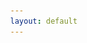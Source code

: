 ```yaml
---
layout: default
---
```


<head>
    <meta charset="UTF-8">
    <head>
    <meta
        name="description"
        content="sfops dev central is the destination for your #flxbl project"
    />
    <meta name="robots" content="noodp" />
    <meta name="og:site_name" content="sfops dev central" />
    <meta
        name="og:title"
        content="sfops dev central"
    />
    <meta
        name="og:description"
        content="sfops dev central is one stop dashboard for your #flxbl project"
    />
    <title>sfops dev central</title>
    <meta
        name="og:image"
        content="https://flxbl.io/images/flxbl.webp"
    />
    <meta name="og:url" content="https://flxbl.io" />
    <meta name="og:type" content="website" />
    </head>
    <title>sfops dev centre</title>
    <link rel="stylesheet" href="https://cdnjs.cloudflare.com/ajax/libs/font-awesome/6.5.0/css/all.min.css">
    <style>
        body {
            display: flex;
            min-height: 100vh;
            margin: 0;
            font-family: Arial, sans-serif;
            overflow: hidden; /* Prevents scrolling */
        }

        .vertical-nav {
            width: 250px;
            height: 100vh; /* Full height */
            position: fixed; /* Fixed Sidebar (stay in place on scroll) */
            z-index: 1; /* Stay on top */
            top: 0; /* Stay at the top */
            left: 0;
            background-color: #007bff;
            overflow-x: hidden; /* Disable horizontal scroll */
            padding-top: 20px;
        }

        .vertical-nav .logo-image {
            display: block;
            max-width: 20%; /* Adjust as needed */
            height: auto;
            margin: 5px auto; /* Center the image */
        }
        
        .vertical-nav header, .vertical-nav .header2 {
            font-weight:bold;
            text-align:center;
            font-size: 20px;
        }

        .vertical-nav ul {
            list-style-type: none;
            padding: 0;
        }

        .vertical-nav ul li {
            padding: 10px 20px;
        }

        .vertical-nav ul li a {
            color: #fff;
            text-decoration: none;
            display: block;
            transition: background-color 0.3s;
        }

        .vertical-nav ul li a.selected,
        .vertical-nav ul li a:hover {
            background-color: #0056b3;
            border-radius: 5px;
        }

        .vertical-nav ul li i {
            margin-right: 10px;
        }

        .vertical-nav .submenu {
            display: block;
            padding-left: 20px; /* Indent submenus */
        }
        .content-area {
            margin-left: 250px; /* Same as the width of the sidebar */
            flex: 1;
            padding: 20px;
            overflow-y: auto;
        }

        iframe {
            width: 100%;
            height: calc(100vh - 100px);
            border: none;
        }
        .selectors-container {
            display: flex;
            justify-content: flex-end; /* Align selectors to the right */
            flex-wrap: wrap; /* Allow wrapping on smaller screens */
            padding: 10px 15px;
            background-color: #ffffff;
        }

        .selector-container {
            display: inline-flex;
            align-items: center;
            margin-left: 10px; /* Space between selectors */
            padding: 5px 10px;
            background-color: white;
            border-radius: 5px;
            box-shadow: 0 2px 4px rgba(0, 0, 0, 0.1);
        }
     

        .selector-container span {
            margin-right: 10px;
            font-weight: bold;
            color: #333; /* Darker text for better readability */
        }

        .selector-container select {
            border: 1px solid #ddd; /* Subtle border */
            background: white;
            color: #333;
            padding: 8px 12px;
            margin-left: 5px;
            border-radius: 5px;
            cursor: pointer;
            outline: none;
            transition: all 0.3s ease;
        }

        .selector-container select:hover,
        .selector-container select:focus {
            border-color: #0056b3; /* Blue border on hover/focus */
            box-shadow: 0 1px 3px rgba(0, 0, 0, 0.15);
        }

        #orgSelector, #testOrgSelector, #domainSelector, #branchSelector {
            text-align: right;
            display: none;
            color: #34bdeb;
            padding: 10px;
            border-radius: 5px;
        }

        #orgSelector span, #testOrgSelector span, #domainSelector span, #branchSelector span{
            margin-right: 10px;
            font-weight: bold;
        }

        #orgSelector select,#testOrgSelector select, #domainSelector select, #branchSelector select {
            border: none;
            background: #0056b3;
            color: #fff;
            padding: 10px;
            margin: 5px;
            border-radius: 5px;
        }
    </style>
</head>
<body>
    <div class="vertical-nav">
         <img src="assets/logo.png" alt="Logo" class="logo-image">
        <header>sfops</header>
        <div class="header2">Dev Central</div>
        <ul>
            <li><span><i class="fas fa-chart-line"></i> Dashboards</span>
                 <ul class='submenu'>
                    <li><a href="#cicd">CI/CD Performance</a></li>
                    <li><a href="#evolution">Package Evolution</a></li>
                    <li><a href="#platformOverview">Platform Overview</a></li>
                    <li><a href="#packageSummary">Package Metrics</a></li>
                </ul>
            </li>        
            <li><span><i class="fas fa-laptop-code"></i> Development</span>
                <ul class='submenu'>
                    <li><a href="#workItems">Work Items</a></li>
                    <li><a href="#packages">Packages</a></li>
                </ul>
            </li>
            <li><span><i class="fas fa-network-wired"></i> Environments</span>
                 <ul class='submenu'>
                    <li><a href="#devSandboxes">Dev Sandboxes</a></li>
                    <li><a href="#reviewSandboxes">Review Sandboxes</a></li>
                    <li><a href="#scratchOrgs">Scratch Orgs</a></li>
                    <li><a href="#envSnapshot">Environment Snapshot</a></li>
                    <li><a href="#orgComparison">Org Comparison</a></li>
                </ul>
            </li>
            <li><span><i class="fas fa-chart-bar"></i> Quality Reports</span>
                 <ul class='submenu'>
                    <li><a href="#apexTests">Test Reports</a></li>
                    <li><a href="#pmdReport">PMD Reports</a></li>
                </ul>
            </li>
            <li><span><i class="fas fa-tasks"></i> Release Management</span>
                <ul class='submenu'>
                    <li><a href="#releasedefns">Release Candidates</a></li>
                    <li><a href="#releases">Releases</a></li>
                </ul>
            </li>
             <li><span><i class="fas fa-circle-info"></i> Support</span>
                 <ul class='submenu'>
                    <li><a href="#flxblKnowledge">Reference Guide</a></li>
                    <li><a href="#flxblSupport">Chat with us</a></li>
                    <li><a href="#flxblIssue">Log an issue</a></li>
                </ul>
            </li>
        </ul>
    </div>
    <div class="content-area">
    <div class="selectors-container">
        <div class="selector-container" id="orgSelector" style="text-align: right; display: none;">
            <span>Select an Org:</span>
            <select id="orgSelect">
                {% for org in site.data.orgs %}
                <option value="{{ org }}">{{ org }}</option>
                {% endfor %}
            </select>
        </div>

        <div class="selector-container" id="testOrgSelector" style="text-align: right; display: none;">
            <span>Select an Org:</span>
            <select id="testOrgSelect">
                {% for org in site.data.testorgs %}
                <option value="{{ org }}">{{ org }}</option>
                {% endfor %}
            </select>
        </div>

        <div class="selector-container" id="branchSelector" style="text-align: right; display: none;">
            <span>Select a Branch:</span>
            <select id="branchSelect">
                {% for branch in site.data.branches %}
                <option value="{{ branch }}">{{ branch }}</option>
                {% endfor %}
            </select>
        </div>

        <div class="selector-container" id="domainSelector" style="text-align: right; display: none;">
            <span>Select a Domain/Release config:</span>
            <select id="domainSelect">
                {% for domain in site.data.domains %}
                <option value="{{ domain }}">{{ domain }}</option>
                {% endfor %}
            </select>
        </div>
      </div>

        <!-- Iframes and other elements here -->
        <iframe id="iframe"></iframe>
         <!-- Iframes and other elements here -->
        <iframe id="iframePMD"></iframe>
    </div>
<body>
<script>
       
       {% assign dashboard = site.data.dashboard %}

        var baseUrl = window.location.origin;
        var pathArray = window.location.pathname.split('/');
        let siteSuffix=`/${pathArray[1]}/`
        if(siteSuffix=='//')
        siteSuffix='';
        var tabs = {
            'cicd': {
                url: '{{ dashboard.cicd_performance_dashboard_url }}'
            },
            'devSandboxes': {
                url: `${siteSuffix}/sandboxes/devSandboxes.html`
            },
            'reviewSandboxes': {
                url: `${siteSuffix}/sandboxes/reviewSandboxes.html`
            },
            'scratchOrgs': {
                url: `${siteSuffix}/scratchorgs/index.html`
            },
            'envSnapshot': {
                url: `${siteSuffix}/environments/snapshot.html`
            },
            'evolution': {
                url: `${siteSuffix}/packageVisualisation/index.html`
            },
            'workItems': {
                url: `${siteSuffix}/workitems/workitems.html`
            },
             'packages': {
                urlTemplate: `${siteSuffix}/packageviewer/{branch}.html`,
            },
            'orgComparison': {
                url: `${siteSuffix}/packageVersionReports/packageVersionReport.html`
            },
              'releasedefns': {
                urlTemplate: `${siteSuffix}/releasedefns/{branch}/{domain}.html`,
                showBranchSelector: true,
                showDomainSelector: true,
                showOrgSelector: false,
                showTestOrgSelector: false
            },
            'releases': {
                urlTemplate: `${siteSuffix}/releaselogs/{domain}.html`,
                showBranchSelector: false,
                showDomainSelector: true,
                showOrgSelector: false,
                showTestOrgSelector: false
            },
            'apexTests': {
                urlTemplate: `${siteSuffix}/apextestResults/{testOrg}.html`,
                showTestOrgSelector: true
     
            },
            'pmdReport': {
                iframeId: 'iframePMD',
                url: `${siteSuffix}/pmd/pmdReport.html`
            },
            'packageSummary': {
                url: '{{ dashboard.package_summary_dasbhoard_url }}'
            },
            'platformOverview': {
                url: '{{ dashboard.platform_overview_dashboard_url }}'
            },
            'flxblKnowledge': {
                stageUrl: `${siteSuffix}/stage/`,
                url: 'https://docs.dxatscale.io/sfops/overview',
                openInNewWindow:true
            },
            'flxblIssue': {
                stageUrl: `${siteSuffix}/stage/`,
                url: 'https://github.com/flxbl-io/sfops-issues',
                openInNewWindow:true
            },
            'flxblSupport': {
                stageUrl: `${siteSuffix}/stage/`,
                url: 'https://flxbl-io.slack.com',
                openInNewWindow:true
            }
          
        };

       

        function showTab(hash) {
              if (!hash || hash=='default') {
                // Default page to show when no hash is present
                hash=`cicd`;
            }

            window.location.hash = hash;
            var tab = tabs[hash];
            if (!tab) {
                console.error('Invalid hash: ' + hash);
                return;
            }

            var iframes = document.getElementsByTagName('iframe');
            for (var i = 0; i < iframes.length; i++) {
                iframes[i].style.display = 'none';
            }

            document.getElementById('branchSelector').style.display = tab.showBranchSelector ? 'block' : 'none';
            document.getElementById('domainSelector').style.display = tab.showDomainSelector ? 'block' : 'none';
            document.getElementById('orgSelector').style.display = tab.showOrgSelector ? 'block' : 'none';
            document.getElementById('testOrgSelector').style.display = tab.showTestOrgSelector ? 'block' : 'none';


           if(tab.iframeId)
           {
            var iframe = document.getElementById(tab.iframeId);
            iframe.style.display = 'block';
           }
           else
           {
            var iframe = document.getElementById('iframe');
            iframe.style.display = 'block';
           }


            if(tab.openInNewWindow)
            {
                iframe.src=tab.stageUrl;
                window.open(tab.url, '_blank');

            }
            else if (!tab.urlTemplate) {

                iframe.src = tab.url;
            }
            else
            {
                console.log(`urlTemplate: ${tab.urlTemplate}`);
              
                let url = tab.urlTemplate;
                if (url.includes('{branch}')) {
                    let selectedBranch = document.getElementById('branchSelect').value;
                    url = url.replace('{branch}', selectedBranch);
                    console.log(`selectedBranch`, selectedBranch);
                    console.log(`url`, url);
                }
                if (url.includes('{domain}')) {
                    let selectedDomain = document.getElementById('domainSelect').value;
                    url = url.replace('{domain}', selectedDomain);
                } 
                if (url.includes('{org}')) {
                    let selectedOrg = document.getElementById('orgSelect').value;
                    url = url.replace('{org}', selectedOrg);
                } 
                if (url.includes('{testOrg}')) {
                    let selectedOrg = document.getElementById('testOrgSelect').value;
                    url = url.replace('{testOrg}', selectedOrg);
                } 
                 iframe.src = url;    
            }
        
            
        }

        window.onload = function() {    

            var links = document.querySelectorAll('.vertical-nav ul li ul li a');
            for (var i = 0; i < links.length; i++) {
                links[i].addEventListener('click', function(event) {
                    var hash = this.getAttribute('href').substring(1);
                    showTab(hash);

                    var selectedLinks = document.querySelectorAll('.vertical-nav ul li ul li a.selected');
                    for (var j = 0; j < selectedLinks.length; j++) {
                        selectedLinks[j].classList.remove('selected');
                    }
                    this.classList.add('selected');

                    event.preventDefault();
                });
            }
            var currentHash = window.location.hash.substring(1) || 'default'; // default page when no hash
            showTab(currentHash);
        };

        window.onhashchange = function() {
            var hash = window.location.hash.substring(1) || 'default'; // default page when no hash changes
            showTab(hash);
        };

        document.getElementById('testOrgSelect')?.addEventListener('change', function() {
            var currentHash = window.location.hash.substring(1);
            showTab(currentHash);
           
            if (tabs[currentHash] && tabs[currentHash].showTestOrgSelector) {
                
            }
        });

        document.getElementById('branchSelect')?.addEventListener('change', function() {
            var currentHash = window.location.hash.substring(1);
             showTab(currentHash);
        });

        document.getElementById('domainSelect')?.addEventListener('change', function() {
            var currentHash = window.location.hash.substring(1);
             showTab(currentHash);
            if (tabs[currentHash] && tabs[currentHash].showDomainSelector) {
               
            }
        });
         function createPlaceholderMessage(message) {
                 return `<div style="text-align: center; padding: 20px;"><p>${message}</p></div>`;
        }
</script>
